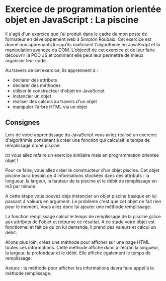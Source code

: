# Exercice de programmation orientée objet en JavaScript : La piscine

Il s'agit d'un exercice que j'ai produit dans le cadre de mon poste de formateur en développement web à Simplon Roubaix. Cet exercice est donné aux apprenants lorsqu'ils maîtrisent l'algorithmie en JavaScript et la manipulation avancée du DOM. L'objectif de cet exercice et de leur faire découvrir la POO JS et comment elle peut leur permettre de mieux organiser leur code.

Au travers de cet exercice, ils apprennent à :
- déclarer des attributs
- déclarer des méthodes
- utiliser le constructeur d'objet en JavaScript
- instancier un objet
- réaliser des calculs au travers d'un objet
- manipuler l'arbre HTML via un objet

## Consignes

Lors de votre apprentissage du JavaScript vous aviez réalisé un exercice d'algorithmie consistant à créer une fonction qui calculait le temps de remplissage d'une piscine.

Ici vous allez refaire un exercice similaire mais en programmation orientée objet !

Pour ce faire, vous allez créer le constructeur d'un objet piscine. Cet objet piscine aura besoin de 4 informations stockées dans des attributs : la longueur, la largeur, la hauteur de la piscine et le débit de remplissage en m3 par minute.

A cette étape vous pouvez déja instancier un objet piscine basique en lui passant 4 valeurs en argument. Le problème c'est que cet objet ne fait rien pour le moment. Vous allez donc lui ajouter une méthode remplissage.

La fonction remplissage calcul le temps de remplissage de la piscine grâce aux attributs de l'objet et retourne ce résultat. A ce stade votre objet est fonctionnel et fait ce qu'on lui demande, il prend des valeurs et calcul un débit.

Allons plus loin, créez une méthode pour afficher sur une page HTML toutes ces informations. Cette méthode affiche donc à l'écran la longueur, la largeur, la profondeur et le débit. Elle affiche également le temps de remplissage.

Astuce : la méthode pour afficher les informations devra faire appel à la méthode remplissage.  
